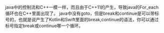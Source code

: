 java中的控制流和C++一模一样，而且由于C++11的产生，导致java的For\_each循环也在C++里面出现了。
java中没有goto，但是break和continue是可以带标号的，也就是说产生了Kotlin和Swift里面的break,continue的语法，你可以通过标号指定break或continue哪一个循环。
